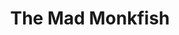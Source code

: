 ---
layout: place
title: "The Mad Monkfish"
permalink: /massachusetts/cambridge/the-mad-monkfish.html
stateAbbr: MA
stateName: Massachusetts
cityName: Cambridge
seo:
  name: "The Mad Monkfish"
  type: Restaurant
  links: https://themadmonkfish.com/?utm_source=google
description: "Creatively named sushi, including rolls inspired by fairy tales, & Pan-Asian plates in simple digs. The Mad Monkfish serves delicious sushi in Cambridge, Massachusetts. Try fresh Japanese dishes for a great dining experience. Available for takeout, delivery, lunch, and dinner."
place_id: ChIJ837FC1R344kRVlYqVsoSQew
photos:
  - name: >-
      places/ChIJ837FC1R344kRVlYqVsoSQew/photos/AeeoHcIP05bTTMqEHK5wbUhjqdbj6gMXw7aysDK8XiKCyjuWdrRZzcF4hZ4g48FtH5XhEgoGUgmiTg-nX6PNxXuX4z2TJkiAyhWl8sSU3-nOzKFeeTEJVfkJYZ0NazanpbtE9Eal2PDc7J-a-2QW71ZPi8Dme1Wjx5kuUyw4tJ3yjG3XbU2fdu3ShqMtWl272j3kj4sOyIBQGilmZaudsggC9LHKk3gQyDdZQdzcB6HYdvmYqsQiJJriUGrKk2xrsWaHG8GGoN4WgivewRJ-KwD2E8WFt6mn5sbxuMFqeIeynHvgaLklb7bghNAfQCieaNDiY4U1NBwc6mOVgDbbhQFMOpDGZ9gYOsBeLhe-cn0lo1PngAG_KnxBdx1xe-e_4J7Gi86b_LVZLtJJq_6_HmkUERScPz5rcSR5yj4rXEbg4OEA7w
    widthPx: 4000
    heightPx: 3000
    authorAttributions:
      - displayName: Hanh Nguyen
        uri: https://maps.google.com/maps/contrib/103019172097065290086
        photoUri: >-
          https://lh3.googleusercontent.com/a-/ALV-UjVWi8liB5I2kllYFyAfCpCjWuziPQlIEJ25IsvzuNIw6pEwJycnIg=s100-p-k-no-mo
    flagContentUri: >-
      https://www.google.com/local/imagery/report/?cb_client=maps_api_places.places_api&image_key=!1e10!2sCIHM0ogKEICAgIDjq7fQHA&hl=en-US
    googleMapsUri: >-
      https://www.google.com/maps/place//data=!3m4!1e2!3m2!1sCIHM0ogKEICAgIDjq7fQHA!2e10!4m2!3m1!1s0x89e377540bc57ef3:0xec4112ca562a5656
  - name: >-
      places/ChIJ837FC1R344kRVlYqVsoSQew/photos/AeeoHcLmaaUMnSW9OtxwFljqYQ_TW0hlDtYrl71A0KUqbZtSe3_oO7t3e03cx1VFjPS9VYMNwySqHF40d5UzihQEXNe-dlAfzFZ2_dfdvvbG7n91w2zjdx8NY4wKLyPmjNVuVBPaavUxrquxGsEpHXpjrS_Ra2FgnbCmr99EKTj5kZVC7gzTDosBfLbbXpqWsiNp9CxQJKUzPLMoM-pcoEO6RM7YarrMXxFSdpxjUMPY-dBXnJAgtLodUY1tyyzPUl08mKojRsJ6qSVnHfRQ2j4gYA6d3ecobXiGcIAgivQvYi52Bg
    widthPx: 2834
    heightPx: 3779
    authorAttributions:
      - displayName: The Mad Monkfish
        uri: https://maps.google.com/maps/contrib/103478968556023030414
        photoUri: >-
          https://lh3.googleusercontent.com/a/ACg8ocIk4pNedWsVBEnWfvBqJCSPBHEIyGt83LW8fPaKVrj6-aZDBg=s100-p-k-no-mo
    flagContentUri: >-
      https://www.google.com/local/imagery/report/?cb_client=maps_api_places.places_api&image_key=!1e10!2sAF1QipOammJOme952bAIMBJ3qG-Yj-KwmpFCctn4KTMJ&hl=en-US
    googleMapsUri: >-
      https://www.google.com/maps/place//data=!3m4!1e2!3m2!1sAF1QipOammJOme952bAIMBJ3qG-Yj-KwmpFCctn4KTMJ!2e10!4m2!3m1!1s0x89e377540bc57ef3:0xec4112ca562a5656
  - name: >-
      places/ChIJ837FC1R344kRVlYqVsoSQew/photos/AeeoHcJlYx40RLxInVlGLz1Y9oE7tjK8vb0zVWL9i6GBZR8gu3nfqFl2J3sX-0IJZpD3ljCqGl-GGt1ke40Z5BJhgyTHFqraltExoFx2sIlHd7wxJP4mqYhIbx1YP-MJRxAok4pyLw0kfsrLl3daTXO31IxLLqhfhWcKmXEnWfuGXfR13I-i6ZrC9ralgf-QOnMy3Yx70mKWQxQW5LEv3elnttwDsifGeHBRGPmSyLJG8b3fMYquRJO08nwJLcszE2hxaa8caB9hu2eWa_EobE-NJNVo57LD0CYC1MhL67T1gVDk7fFV1XsndZAHiZTvZtBxp2VKncOCOb3slLo-5aYG9fHGx1vZh8JwejPfcvvJwnMn_zgZurzEsqzgVGT0HGDmn_kxOpYOR45LRWIKVfQs6rrXQ6EGv8cj6vAHPgIc2BnlrrTE
    widthPx: 4800
    heightPx: 2700
    authorAttributions:
      - displayName: George Chalhoub
        uri: https://maps.google.com/maps/contrib/117437652390651355274
        photoUri: >-
          https://lh3.googleusercontent.com/a-/ALV-UjVfy0RBYMf-6HC3oFSi6w-UoKZ8lHABXkfw_ckn84f45ZIbiubYaw=s100-p-k-no-mo
    flagContentUri: >-
      https://www.google.com/local/imagery/report/?cb_client=maps_api_places.places_api&image_key=!1e10!2sCIHM0ogKEICAgMDwueGg-AE&hl=en-US
    googleMapsUri: >-
      https://www.google.com/maps/place//data=!3m4!1e2!3m2!1sCIHM0ogKEICAgMDwueGg-AE!2e10!4m2!3m1!1s0x89e377540bc57ef3:0xec4112ca562a5656
  - name: >-
      places/ChIJ837FC1R344kRVlYqVsoSQew/photos/AeeoHcJeYBqgxZIxP0e_fLOysxRpdQQeTKCCdpJ3LnxSJTlsFNW7yaAuwSNischKcMdBhCTsTTUEiRzgscVkwfft2WESTqzEYI6DT5ahVV-ReCjw7j6s4eMM0uPaoz5_PS2acLQ6CYSxuv1mBUoqcQCdNpwlgP7lPJNXaWvvESKz-vpuWsDaprJam5Flf9emTPynLSC2Qtdf10k6cakx7nWZg20xXgzmnEr0a0FTUlAeyHIQsO_eV20vrhlwRexZzQ9mKQF1Ep8OXVlbg585jlNkLEJrFVvslGWgxpath3ty3N0yo8eC08xFKA2HV9AFiTUmExDtRWQGEjjS_X7H2OIb3phD13Xh_2S4SQW_6qXdpBnkN9yEszft2yacY5H5rTmwMfcgJZc_b_Md2q-iTg6hrgyu9j3pHXfd6HFsZWsGzGfqYA
    widthPx: 3600
    heightPx: 4800
    authorAttributions:
      - displayName: Amirmahdi H.
        uri: https://maps.google.com/maps/contrib/109119670702331972572
        photoUri: >-
          https://lh3.googleusercontent.com/a-/ALV-UjXMBYFY9zpFNb0gLzcSiHkkv1OX0sX3VbR6hzi4OjD00ADBkkxO=s100-p-k-no-mo
    flagContentUri: >-
      https://www.google.com/local/imagery/report/?cb_client=maps_api_places.places_api&image_key=!1e10!2sCIHM0ogKEICAgIDX-te0Cw&hl=en-US
    googleMapsUri: >-
      https://www.google.com/maps/place//data=!3m4!1e2!3m2!1sCIHM0ogKEICAgIDX-te0Cw!2e10!4m2!3m1!1s0x89e377540bc57ef3:0xec4112ca562a5656
  - name: >-
      places/ChIJ837FC1R344kRVlYqVsoSQew/photos/AeeoHcLLR3hVJzIrAASgZnTjDSvmRzphPzBNx8VEAcdQerIGk4P-jBsqRQl0rduz_eYUSSzW8rDQcXyLvTF9699uApJMlxRFH2kNjAL6DkT4gWSwwRup4beXSRiCAsfPR6pIZ37JYPDrkJwCjUbeU_4bK-saxtavjun1xb8NTKNaRSHsLjAtZ-dA9dm1vKYpezy3NAy6M8mxils7hbVFYbkxwbMGz3o8JOQFNigfHFK7LLlHeVHKxa7g4_5lSo58P-h8H-kW0IBlfztn9ccudCjCwNXwc1CHf9FnxZX9b_zEk2R1egtaL3aEOvzHfPqkuHoqkNuFu83SQwu0PtvNsSb6e9USLmjyryaQXmjcTbgzYxrTjaIqmjg3uOe3Qn_QmoWaCRauLJQAyw5ucLZvRVbF4YVHjAHs8mkiPFmUMnPh4Gd9RQ
    widthPx: 4080
    heightPx: 3072
    authorAttributions:
      - displayName: Hassan Lastname
        uri: https://maps.google.com/maps/contrib/108924852614318230570
        photoUri: >-
          https://lh3.googleusercontent.com/a/ACg8ocKyAd_D9jVBcqRDuzlSZl-ZcnaoFzHINIHodLcKt8wNA0Edeys=s100-p-k-no-mo
    flagContentUri: >-
      https://www.google.com/local/imagery/report/?cb_client=maps_api_places.places_api&image_key=!1e10!2sCIHM0ogKEICAgIDDstP_KA&hl=en-US
    googleMapsUri: >-
      https://www.google.com/maps/place//data=!3m4!1e2!3m2!1sCIHM0ogKEICAgIDDstP_KA!2e10!4m2!3m1!1s0x89e377540bc57ef3:0xec4112ca562a5656
  - name: >-
      places/ChIJ837FC1R344kRVlYqVsoSQew/photos/AeeoHcLMVFJ6COMw61IXJIpf1rAh7PKy8-Cjbq6U0XAXavwgikeWt4N_Tkq2DCTT6qniH4cWYmZZRyD3u6h_ckv-NJN6yG9lHxrB7zWkfjCPqt7XIKeh_Gdoo4VzFH2FzzaGB3_6Acnkw7pgBOvd1VysGg5J2mSRBnTcl8DA083XmmTXddnFoc0e84xvOJxvJBpeYxrTerVagZswBMGltwUaUvD4jYaLi59vBSs8_v40gOjFotHJIkrBZYQImzluPTgUSGeHAuknIiXgqufHs3guuUFnBDmzKvL6QEQXuTyzvvSdcVON9Mo8hilapvVVdivdu9cyQva4dRRhc286sH9DqZ-kxmmqbfkGWiVH5PCXOs6ILzJ-leJ7EvoU9RFxan5UokeVbgtsr-AHFV2Z4iBUB48gcuvGL-0HunkAxXe6OQA
    widthPx: 3024
    heightPx: 4032
    authorAttributions:
      - displayName: Mark Lester Chicote
        uri: https://maps.google.com/maps/contrib/107836694373497420774
        photoUri: >-
          https://lh3.googleusercontent.com/a-/ALV-UjWKoU3QSJmJbBP_H8K5kaLBItzlTu-X4XWA3k2F2b0EbnXayJ4A=s100-p-k-no-mo
    flagContentUri: >-
      https://www.google.com/local/imagery/report/?cb_client=maps_api_places.places_api&image_key=!1e10!2sCIHM0ogKEICAgICLu-KQaA&hl=en-US
    googleMapsUri: >-
      https://www.google.com/maps/place//data=!3m4!1e2!3m2!1sCIHM0ogKEICAgICLu-KQaA!2e10!4m2!3m1!1s0x89e377540bc57ef3:0xec4112ca562a5656
  - name: >-
      places/ChIJ837FC1R344kRVlYqVsoSQew/photos/AeeoHcIGR59hOHFoN0LnILojpWrs66z4j_6XZCRaVeU0yJDrJnHH57dkOyojJSjWNTI_x1Nl7mHWwaPzSTvr8Ek7HEDj2VMxJixIc48uh121I-OcP9CBd8ioIEM9C81PR69LOMldiOydeWTezL95odZ0oQSfuVGtPFzjlJoTf_0IhcZViP3vnMSGjB5-jrPsRop5cTcBs8Rd4JElvkbCKwidGmzQocbgZmGsCMc8zeDNjFpaRrVqXZCARQQNxjt_bBzpnc03XbrYGFiV91YT17txgeuVf8ta1pOxYj9O_hG7qZz6rr2vK7IzwaA7LiEE5o7DMtFQ3auQqm_XQuae6RIKxQ9ERHvX4dEdylTltEhBfbgHNWu0Qf8U4nJmv6yXEag_RvrMmVrIAeeEo0f0izAWai2WGgxtmGRUC-pidjo_8JuKxg
    widthPx: 4080
    heightPx: 3072
    authorAttributions:
      - displayName: Grace Yuen
        uri: https://maps.google.com/maps/contrib/108236031064477464163
        photoUri: >-
          https://lh3.googleusercontent.com/a-/ALV-UjX3u4c370a6rCJp5_I_WDgI7kpnzfK2H5BuEdxj2mNk4jJUAA9-CQ=s100-p-k-no-mo
    flagContentUri: >-
      https://www.google.com/local/imagery/report/?cb_client=maps_api_places.places_api&image_key=!1e10!2sCIHM0ogKEICAgIDP7aSFbw&hl=en-US
    googleMapsUri: >-
      https://www.google.com/maps/place//data=!3m4!1e2!3m2!1sCIHM0ogKEICAgIDP7aSFbw!2e10!4m2!3m1!1s0x89e377540bc57ef3:0xec4112ca562a5656
  - name: >-
      places/ChIJ837FC1R344kRVlYqVsoSQew/photos/AeeoHcJ6G-ycsx6X6cehII6CnqFVc8kY7ChPoZyOatrhHyuUHDJ8p2K6h1DKD7F52K4zJpymPpfYbxE5fVY2VtdY9NeFYkW2N66r6LpZhGe52rpqtRNUO0YV5aoazcbTbX72QXlxhWvJZHb9y7F4JuwPrLzs-XgNPPqZJkr4CiU0w3-xn2bQmFl5sEd09oZ1pDHY9ZS2pHi29t6dC98bnY3CJ61--8jWRtBoMkKyqUHSrH7mmOiVoIl0i33B8MOQ-mfBn_egaj8ngq_-5XHjBKNODL46E8GKatd1gRpM0pt3xwvqsj4YAUPjYm8fL_QPrgRrV8LQp6CflpFWdIdTHeLr98TABZ2dKC2rW0GpQBIxMg_JFf-eAOzzYGaZtXsJYeasXkoUqWt2y-8NHOM9Vl8RXFTIMNe9mVfsVoQFwLPgzNMGaezB
    widthPx: 3000
    heightPx: 4000
    authorAttributions:
      - displayName: Haydar Celik
        uri: https://maps.google.com/maps/contrib/100098452567594746113
        photoUri: >-
          https://lh3.googleusercontent.com/a/ACg8ocJSNA0aMzelnkGUXBoBH5xXv-w5_qP3IZU5AzTq8g33V6mMWXou=s100-p-k-no-mo
    flagContentUri: >-
      https://www.google.com/local/imagery/report/?cb_client=maps_api_places.places_api&image_key=!1e10!2sCIHM0ogKEICAgIDXxofcqgE&hl=en-US
    googleMapsUri: >-
      https://www.google.com/maps/place//data=!3m4!1e2!3m2!1sCIHM0ogKEICAgIDXxofcqgE!2e10!4m2!3m1!1s0x89e377540bc57ef3:0xec4112ca562a5656
  - name: >-
      places/ChIJ837FC1R344kRVlYqVsoSQew/photos/AeeoHcJgqCFNtXbtSTW6bpPvHJNqBP3VvmtmRrEXked3Rd0paw3eCB1ERP2XZdvvrA4vWbZkOq1iPpqjjSZg0x2PqSFmWtQ_K4jZ5ykPNhBuzkv0zFJEiQFPOQ0bXXnL3p5Andy98cUyq-GBVzQlPiWGN_EEIlC08SOO2L0xkbZDRqnIJ73guMWkniclu-PjVbzM3VQqcGkuEoDYQYlgk0Lgnj3H04iKKYmLlQay-IetNYSOHmilr_N1rffgL6VCDKIO1ddpnVVKXpt34e2xsh-bRWNM41VFKPgkjiLfP3TSP5ybzedP1ENfFF06eu1E8Dfp7Q8out_AhSGN3ssZdFDmSHhPLLr8jeNQqtuxWD4m2HJ28mFrYjmaxfX9HwZvrY4cwgNHrPbHJbfgItbWOdIXXWFPD_pJkg4p_fVOjGJoBZ31kA
    widthPx: 3383
    heightPx: 2088
    authorAttributions:
      - displayName: Marta Karaś
        uri: https://maps.google.com/maps/contrib/104530789400035890597
        photoUri: >-
          https://lh3.googleusercontent.com/a-/ALV-UjWZ3e0ah2S8Ub01KfFgRpzjgYssYOaX0jmovVhxH266PDB_yI_Zfg=s100-p-k-no-mo
    flagContentUri: >-
      https://www.google.com/local/imagery/report/?cb_client=maps_api_places.places_api&image_key=!1e10!2sCIHM0ogKEICAgID_5a2BUA&hl=en-US
    googleMapsUri: >-
      https://www.google.com/maps/place//data=!3m4!1e2!3m2!1sCIHM0ogKEICAgID_5a2BUA!2e10!4m2!3m1!1s0x89e377540bc57ef3:0xec4112ca562a5656
  - name: >-
      places/ChIJ837FC1R344kRVlYqVsoSQew/photos/AeeoHcKIMj9-zzyAOuZxsRNPTmBeqV7SEbp_PumISzu5zTFLRCyfwC6X02iFONtCqZBruw9_GdQrIXJh1TA8oE-DkIhfJopuE2DpeuYssQPAsf5QFJ8PouvboQw3PZoZ1QD-nyu10tS3J_dUcBYKfxNbTqnmx1l9L-KBydn4bWRKeFC2P4zhxiTjtAIpECGk_SCwM-QWRN_QU2h1D9SPlBTy5xjmH-uTOeQcYmPSKxpcU1RPs7E6zGWr1x8cJJ6SpRA3l9ZJ6_7QkcP8RxzBnJKFAazv6UotLqQmpI0VsIcACz4CyUlC-LbKAOXOUu5IBOdeecxg3phKpENu2Wsm7M1RFjDszbUmF7MTneh42-0K9VOQ98g-BBDI_FLFMWbQenGHH4fWo_Xr4DVZpDumMpzFDUGZ2hlr-sJo7kqE4rXMzCWz_spA
    widthPx: 3024
    heightPx: 4032
    authorAttributions:
      - displayName: Niko Tsakiris
        uri: https://maps.google.com/maps/contrib/107384843714602383865
        photoUri: >-
          https://lh3.googleusercontent.com/a-/ALV-UjW-3OtknsTGZj7Ftj-ZRBICteTv9vam-VxDk9kK8ML9Qyd3lqMX=s100-p-k-no-mo
    flagContentUri: >-
      https://www.google.com/local/imagery/report/?cb_client=maps_api_places.places_api&image_key=!1e10!2sCIHM0ogKEICAgICzo-yc7AE&hl=en-US
    googleMapsUri: >-
      https://www.google.com/maps/place//data=!3m4!1e2!3m2!1sCIHM0ogKEICAgICzo-yc7AE!2e10!4m2!3m1!1s0x89e377540bc57ef3:0xec4112ca562a5656
address: 524 Massachusetts Ave, Cambridge, MA 02139, USA
street: 524 Massachusetts Ave
city: Cambridge
state: MA
zip: '02139'
country: USA
neighborhood: Cambridgeport
latitude: '42.364128'
longitude: '-71.102133'
accessibility_options:
  wheelchairAccessibleParking: false
  wheelchairAccessibleEntrance: true
  wheelchairAccessibleRestroom: true
  wheelchairAccessibleSeating: true
business_status: OPERATIONAL
name: The Mad Monkfish
google_maps_links:
  directionsUri: >-
    https://www.google.com/maps/dir//''/data=!4m7!4m6!1m1!4e2!1m2!1m1!1s0x89e377540bc57ef3:0xec4112ca562a5656!3e0
  placeUri: https://maps.google.com/?cid=17023908726675494486
  writeAReviewUri: >-
    https://www.google.com/maps/place//data=!4m3!3m2!1s0x89e377540bc57ef3:0xec4112ca562a5656!12e1
  reviewsUri: >-
    https://www.google.com/maps/place//data=!4m4!3m3!1s0x89e377540bc57ef3:0xec4112ca562a5656!9m1!1b1
  photosUri: >-
    https://www.google.com/maps/place//data=!4m3!3m2!1s0x89e377540bc57ef3:0xec4112ca562a5656!10e5
primary_type: Sushi Restaurant
opening_hours:
  regular: null
  current: null
secondary_opening_hours:
  regular:
    weekdayDescriptions: null
    type: null
  current:
    weekdayDescriptions: null
    type: null
phone: (617) 441-2116
price_level: PRICE_LEVEL_MODERATE
price_range: $30 &ndash; $50
rating: '4.3'
rating_count: 0
website: https://themadmonkfish.com/?utm_source=google
reviews:
  - name: >-
      places/ChIJ837FC1R344kRVlYqVsoSQew/reviews/ChZDSUhNMG9nS0VJQ0FnTUN3a0lMZlpREAE
    relativePublishTimeDescription: 4 weeks ago
    rating: 4
    text:
      text: >-
        Excellent spot for American style sushi with some classics with some
        spunky creative rolls. Everything is presented with a little bit of
        pizzazz.

        A little pricey for what it is. But not surprised since it’s in
        Cambridge. Good for a date night or a nice casual outing. Would
        recommend trying once or twice.

        They do live jazz on the side and you can hear a tiny bit of it in the
        other dining section.
      languageCode: en
    originalText:
      text: >-
        Excellent spot for American style sushi with some classics with some
        spunky creative rolls. Everything is presented with a little bit of
        pizzazz.

        A little pricey for what it is. But not surprised since it’s in
        Cambridge. Good for a date night or a nice casual outing. Would
        recommend trying once or twice.

        They do live jazz on the side and you can hear a tiny bit of it in the
        other dining section.
      languageCode: en
    authorAttribution:
      displayName: Jason Viet
      uri: https://www.google.com/maps/contrib/104352477291081300214/reviews
      photoUri: >-
        https://lh3.googleusercontent.com/a-/ALV-UjVcOw0xqkH2VnKSaBhWXLMQGxZ01yxhPUMshLB9V2ee-lkYl4c4=s128-c0x00000000-cc-rp-mo-ba4
    publishTime: '2025-03-16T01:37:22.959684Z'
    flagContentUri: >-
      https://www.google.com/local/review/rap/report?postId=ChZDSUhNMG9nS0VJQ0FnTUN3a0lMZlpREAE&d=17924085&t=1
    googleMapsUri: >-
      https://www.google.com/maps/reviews/data=!4m6!14m5!1m4!2m3!1sChZDSUhNMG9nS0VJQ0FnTUN3a0lMZlpREAE!2m1!1s0x89e377540bc57ef3:0xec4112ca562a5656
  - name: >-
      places/ChIJ837FC1R344kRVlYqVsoSQew/reviews/ChZDSUhNMG9nS0VJQ0FnSURfNWEyQklBEAE
    relativePublishTimeDescription: 2 months ago
    rating: 5
    text:
      text: >-
        I went for their jazz + dinner evening and enjoyed it very much. The
        music was lovely. The sound was at the volume that was allowing you to
        have a conversation at the table - but it was also a "statement show"
        enough that if you come primarily for music, you'll IMO also enjoy. The
        service was swift and attentive even though they obviously had a few
        dozen people to be served at once. Solid food.
      languageCode: en
    originalText:
      text: >-
        I went for their jazz + dinner evening and enjoyed it very much. The
        music was lovely. The sound was at the volume that was allowing you to
        have a conversation at the table - but it was also a "statement show"
        enough that if you come primarily for music, you'll IMO also enjoy. The
        service was swift and attentive even though they obviously had a few
        dozen people to be served at once. Solid food.
      languageCode: en
    authorAttribution:
      displayName: Marta Karaś
      uri: https://www.google.com/maps/contrib/104530789400035890597/reviews
      photoUri: >-
        https://lh3.googleusercontent.com/a-/ALV-UjWZ3e0ah2S8Ub01KfFgRpzjgYssYOaX0jmovVhxH266PDB_yI_Zfg=s128-c0x00000000-cc-rp-mo-ba5
    publishTime: '2025-01-25T21:50:56.873606Z'
    flagContentUri: >-
      https://www.google.com/local/review/rap/report?postId=ChZDSUhNMG9nS0VJQ0FnSURfNWEyQklBEAE&d=17924085&t=1
    googleMapsUri: >-
      https://www.google.com/maps/reviews/data=!4m6!14m5!1m4!2m3!1sChZDSUhNMG9nS0VJQ0FnSURfNWEyQklBEAE!2m1!1s0x89e377540bc57ef3:0xec4112ca562a5656
  - name: >-
      places/ChIJ837FC1R344kRVlYqVsoSQew/reviews/ChZDSUhNMG9nS0VJQ0FnTURRcEl5Q0pBEAE
    relativePublishTimeDescription: a month ago
    rating: 4
    text:
      text: >-
        We made reservations so that we were able to get to eat with some good
        jazz music. The atmosphere was super fun. Music extremely loud, donot
        expect to be able to talk a lot with the folks on your table when the
        music is playing. Lots of vegetarian sushi’s were available which was
        awesome as we had vegetarian folks in our group. Drinks were regular
        nothing extraordinary. Pricey place because of the kind of atmosphere it
        offers. Perfect place to go if you have a celebration or want to enjoy
        jazz with your food.
      languageCode: en
    originalText:
      text: >-
        We made reservations so that we were able to get to eat with some good
        jazz music. The atmosphere was super fun. Music extremely loud, donot
        expect to be able to talk a lot with the folks on your table when the
        music is playing. Lots of vegetarian sushi’s were available which was
        awesome as we had vegetarian folks in our group. Drinks were regular
        nothing extraordinary. Pricey place because of the kind of atmosphere it
        offers. Perfect place to go if you have a celebration or want to enjoy
        jazz with your food.
      languageCode: en
    authorAttribution:
      displayName: Aastha
      uri: https://www.google.com/maps/contrib/102119975061651458639/reviews
      photoUri: >-
        https://lh3.googleusercontent.com/a-/ALV-UjUZ_L5F2HV7dGnnIoh6Q6lwhJPunNZoA-MJovM_KsFQpytVSE4g=s128-c0x00000000-cc-rp-mo-ba3
    publishTime: '2025-03-09T01:25:09.703226Z'
    flagContentUri: >-
      https://www.google.com/local/review/rap/report?postId=ChZDSUhNMG9nS0VJQ0FnTURRcEl5Q0pBEAE&d=17924085&t=1
    googleMapsUri: >-
      https://www.google.com/maps/reviews/data=!4m6!14m5!1m4!2m3!1sChZDSUhNMG9nS0VJQ0FnTURRcEl5Q0pBEAE!2m1!1s0x89e377540bc57ef3:0xec4112ca562a5656
  - name: >-
      places/ChIJ837FC1R344kRVlYqVsoSQew/reviews/ChdDSUhNMG9nS0VJQ0FnTURJcXVpTXRBRRAB
    relativePublishTimeDescription: in the last week
    rating: 5
    text:
      text: >-
        We had soups and the sushi boat. The ginger- mushroom soup was great and
        very refreshing. The sushi was very delicious.
      languageCode: en
    originalText:
      text: >-
        We had soups and the sushi boat. The ginger- mushroom soup was great and
        very refreshing. The sushi was very delicious.
      languageCode: en
    authorAttribution:
      displayName: Saikat Bala
      uri: https://www.google.com/maps/contrib/103393357128423613074/reviews
      photoUri: >-
        https://lh3.googleusercontent.com/a-/ALV-UjXnVwkjIVvXwr8GQ8U3n7KmZoderQ6_mW96J5uSBwZd5P06Z3PN=s128-c0x00000000-cc-rp-mo
    publishTime: '2025-04-08T21:07:55.270810Z'
    flagContentUri: >-
      https://www.google.com/local/review/rap/report?postId=ChdDSUhNMG9nS0VJQ0FnTURJcXVpTXRBRRAB&d=17924085&t=1
    googleMapsUri: >-
      https://www.google.com/maps/reviews/data=!4m6!14m5!1m4!2m3!1sChdDSUhNMG9nS0VJQ0FnTURJcXVpTXRBRRAB!2m1!1s0x89e377540bc57ef3:0xec4112ca562a5656
  - name: >-
      places/ChIJ837FC1R344kRVlYqVsoSQew/reviews/ChdDSUhNMG9nS0VJQ0FnSUMzaElyUXRBRRAB
    relativePublishTimeDescription: 5 months ago
    rating: 3
    text:
      text: >-
        I came to Monkfish for the first time in 5+ years. I don't remember much
        about my two previous visits, but it seems like a good place for group
        meals and for live jazz. The ambience is great and the service is
        friendly.


        We shared the fried chive dumpling appetizer, which I thought was quite
        good. It was a little bit gooier inside than I would've liked, but
        otherwise had a great crunch and good flavor.


        The shrimp tempura udon was hands down the worst udon I've ever had in
        my life. The broth tasted like soy sauce water and the shrimp tempura
        was awful -- hard, tough, and just bad. I think the photo of the tempura
        speaks for itself. I cannot not recommend this dish enough. I don't
        think it should be on the menu.


        While the menu is very large at Monkfish and they can accommodate for a
        wide range of dietary restrictions and cuisine preferences, I think some
        things shouldn't be on the menu if they can't be executed well. If I
        came back, I would get some sushi or Thai food.
      languageCode: en
    originalText:
      text: >-
        I came to Monkfish for the first time in 5+ years. I don't remember much
        about my two previous visits, but it seems like a good place for group
        meals and for live jazz. The ambience is great and the service is
        friendly.


        We shared the fried chive dumpling appetizer, which I thought was quite
        good. It was a little bit gooier inside than I would've liked, but
        otherwise had a great crunch and good flavor.


        The shrimp tempura udon was hands down the worst udon I've ever had in
        my life. The broth tasted like soy sauce water and the shrimp tempura
        was awful -- hard, tough, and just bad. I think the photo of the tempura
        speaks for itself. I cannot not recommend this dish enough. I don't
        think it should be on the menu.


        While the menu is very large at Monkfish and they can accommodate for a
        wide range of dietary restrictions and cuisine preferences, I think some
        things shouldn't be on the menu if they can't be executed well. If I
        came back, I would get some sushi or Thai food.
      languageCode: en
    authorAttribution:
      displayName: Gloria Ha
      uri: https://www.google.com/maps/contrib/109649407173415139914/reviews
      photoUri: >-
        https://lh3.googleusercontent.com/a-/ALV-UjU4jggfTt4q2Ih-jSY8tzV4FeiM4TDVjyXVWmiQQ0Xa8Cx2NljxrQ=s128-c0x00000000-cc-rp-mo-ba6
    publishTime: '2024-11-02T19:47:39.132393Z'
    flagContentUri: >-
      https://www.google.com/local/review/rap/report?postId=ChdDSUhNMG9nS0VJQ0FnSUMzaElyUXRBRRAB&d=17924085&t=1
    googleMapsUri: >-
      https://www.google.com/maps/reviews/data=!4m6!14m5!1m4!2m3!1sChdDSUhNMG9nS0VJQ0FnSUMzaElyUXRBRRAB!2m1!1s0x89e377540bc57ef3:0xec4112ca562a5656
parking_options:
  paidStreetParking: true
  valetParking: false
payment_options:
  acceptsCreditCards: true
  acceptsDebitCards: true
  acceptsCashOnly: false
  acceptsNfc: true
allow_dogs: null
curbside_pickup: true
delivery: true
dine_in: true
good_for_children: true
good_for_groups: true
good_for_sports: false
live_music: true
menu_for_children: false
outdoor_seating: true
reservable: true
restroom: true
serves_beer: true
serves_breakfast: false
serves_brunch: false
serves_cocktails: true
serves_coffee: true
serves_dinner: true
serves_dessert: true
serves_lunch: true
serves_vegetarian_food: true
serves_wine: true
takeout: true
update_category: essentials
summary: >-
  Creatively named sushi, including rolls inspired by fairy tales, & Pan-Asian
  plates in simple digs.

---